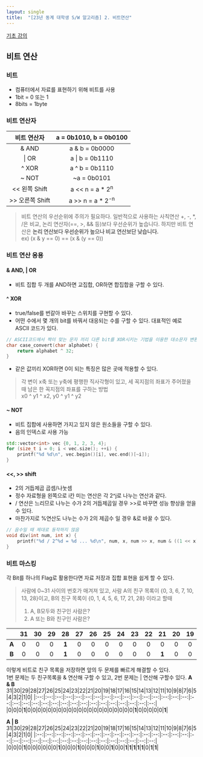 ```yaml
---
layout: single
title:  "[23년 동계 대학생 S/W 알고리즘] 2. 비트연산"
---
```


[기초 강의](https://swexpertacademy.com/main/learn/course/subjectDetail.do?courseId=CONTENTS_REVIEW&subjectId=AYVXaAXqQRcDFARs)

비트 연산
---
### 비트
- 컴퓨터에서 자료를 표현하기 위해 비트를 사용
- 1bit = 0 또는 1
- 8bits = 1byte

### 비트 연산자
|비트 연산자|a = 0b1010, b = 0b0100|
|:--:|:--:|
|& AND|a & b = 0b0000|
|\| OR|a \| b = 0b1110|
|^ XOR|a ^ b = 0b1110|
|~ NOT|~a = 0b0101|
|<< 왼쪽 Shift|a << n = a * 2<sup>n</sup>|
|>> 오른쪽 Shift| a >> n = a * 2<sup>-n</sup>|

>비트 연산의 우선순위에 주의가 필요하다. 일반적으로 사용하는 사칙연산 +, -, *, /은 비교, 논리 연산자(==, >, && 등)보다 우선순위가 높습니다. 하지만 비트 연산은 **논리 연산보다 우선순위가 높으나 비교 연산보단 낮습니다.**   
ex) (x & y == 0) == (x & (y == 0))

### 비트 연산 응용
#### & AND, | OR
- 비트 집합 두 개를 AND하면 교집합, OR하면 합집합을 구할 수 있다.

#### ^ XOR
- true/false를 번갈아 바꾸는 스위치를 구현할 수 있다.
- 어떤 수에서 몇 개의 bit를 바꿔서 대응되는 수를 구할 수 있다. 대표적인 예로 ASCII 코드가 있다.
```cpp
// ASCII코드에서 짝이 맞는 문자 끼리 다른 bit를 XOR시키는 기법을 이용한 대소문자 변환 함수
char case_convert(char alphabet) {
    return alphabet ^ 32;
}
```
- 같은 값끼리 XOR하면 0이 되는 특징은 많은 곳에 적용할 수 있다.
>각 변이 x축 또는 y축에 평행한 직사각형이 있고, 세 꼭지점의 좌표가 주어졌을 때 남은 한 꼭지점의 좌표를 구하는 방법   
x0 ^ y1 ^ x2, y0 ^ y1 ^ y2

#### ~ NOT
- 비트 집합에 사용하면 가지고 있지 않은 원소들을 구할 수 있다.
- 음의 인덱스로 사용 가능
```cpp
std::vector<int> vec {0, 1, 2, 3, 4};
for (size_t i = 0; i < vec.size(); ++i) {
    printf("%d %d\n", vec.begin()[i], vec.end()[~i]);
}
```

#### <<, >> shift
- 2의 거듭제곱 곱셈/나눗셈
- 정수 자료형을 왼쪽으로 i칸 미는 연산은 각 2^j로 나누는 연산과 같다.
- / 연산은 느리므로 나누는 수가 2의 거듭제곱일 경우 >>로 바꾸면 성능 향상을 얻을 수 있다.
- 마찬가지로 %연산도 나누는 수가 2의 제곱수 일 경우 &로 바꿀 수 있다.
```cpp
// 음수일 때 제대로 동작하지 않음
void div(int num, int x) {
    printf("%d / 2^%d = %d ... %d\n", num, x, num >> x, num & ((1 << x) - 1));
}
```

### 비트 마스킹
각 Bit를 하나의 Flag로 활용한다면 자료 저장과 집합 표현을 쉽게 할 수 있다.   
>사람에 0~31 사이의 번호가 매겨져 있고, 사람 A의 친구 목록이 {0, 3, 6, 7, 10, 13, 28}이고, B의 친구 목록이 {0, 1, 4, 5, 6, 17, 21, 28} 이라고 할때
>1) A, B모두와 친구인 사람은?
>2) A 또는 B와 친구인 사람은?

||31|30|29|28|27|26|25|24|23|22|21|20|19|18|17|16|15|14|13|12|11|10|9|8|7|6|5|4|3|2|1|0|
|:--:|:--:|:--:|:--:|:--:|:--:|:--:|:--:|:--:|:--:|:--:|:--:|:--:|:--:|:--:|:--:|:--:|:--:|:--:|:--:|:--:|:--:|:--:|:--:|:--:|:--:|:--:|:--:|:--:|:--:|:--:|:--:|:--:|
|**A**|0|0|0|**1**|0|0|0|0|0|0|0|0|0|0|0|0|0|0|**1**|0|0|**1**|0|0|**1**|**1**|0|0|**1**|0|0|**1**|
|**B**|0|0|0|**1**|0|0|0|0|0|0|**1**|0|0|0|**1**|0|0|0|0|0|0|0|0|0|0|**1**|**1**|**1**|0|0|**1**|**1**|
이렇게 비트로 친구 목록을 저장하면 앞의 두 문제를 빠르게 해결할 수 있다.   
1번 문제는 두 친구목록을 & 연산해 구할 수 있고, 2번 문제는 | 연산해 구할수 있다.
**A & B**
31|30|29|28|27|26|25|24|23|22|21|20|19|18|17|16|15|14|13|12|11|10|9|8|7|6|5|4|3|2|1|0|
|:--:|:--:|:--:|:--:|:--:|:--:|:--:|:--:|:--:|:--:|:--:|:--:|:--:|:--:|:--:|:--:|:--:|:--:|:--:|:--:|:--:|:--:|:--:|:--:|:--:|:--:|:--:|:--:|:--:|:--:|:--:|:--:|
|0|0|0|**1**|0|0|0|0|0|0|0|0|0|0|0|0|0|0|0|0|0|0|0|0|0|**1**|0|0|0|0|0|**1**|

**A | B**
31|30|29|28|27|26|25|24|23|22|21|20|19|18|17|16|15|14|13|12|11|10|9|8|7|6|5|4|3|2|1|0|
|:--:|:--:|:--:|:--:|:--:|:--:|:--:|:--:|:--:|:--:|:--:|:--:|:--:|:--:|:--:|:--:|:--:|:--:|:--:|:--:|:--:|:--:|:--:|:--:|:--:|:--:|:--:|:--:|:--:|:--:|:--:|:--:|
|0|0|0|**1**|0|0|0|0|0|0|**1**|0|0|0|**1**|0|0|0|**1**|0|0|**1**|0|0|**1**|**1**|**1**|**1**|**1**|0|**1**|**1**|
